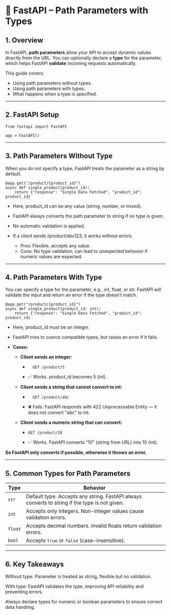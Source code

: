 # 📘 FastAPI – Path Parameters with Types

## 1. Overview

In FastAPI, **path parameters** allow your API to accept dynamic values directly from the URL. You can optionally declare a **type** for the parameter, which helps FastAPI **validate** incoming requests automatically.

This guide covers:
- Using path parameters without types.
- Using path parameters with types.
- What happens when a type is specified.

---

## 2. FastAPI Setup

```
from fastapi import FastAPI

app = FastAPI()
```
---
## 3. Path Parameters Without Type
When you do not specify a type, FastAPI treats the parameter as a string by default.


```
@app.get("/product/{product_id}")
async def single_product(product_id):
    return {"response": "Single Data Fetched", "product_id": product_id}

```
* Here, product_id can be any value (string, number, or mixed).

* FastAPI always converts the path parameter to string if no type is given.

* No automatic validation is applied.

* If a client sends /product/abc123, it works without errors.

  - Pros: Flexible, accepts any value.
  - Cons: No type validation; can lead to unexpected behavior if numeric values are expected.
---

## 4. Path Parameters With Type
You can specify a type for the parameter, e.g., int, float, or str. FastAPI will validate the input and return an error if the type doesn’t match.


```
@app.get("/product/{product_id}")
async def single_product(product_id: int):
    return {"response": "Single Data Fetched", "product_id": product_id}

```
* Here, product_id must be an integer.

* FastAPI tries to coerce compatible types, but raises an error if it fails.

* **Cases:**
  * **Client sends an integer:**

    - ```
        GET /product/5
    - ✅ Works. product_id becomes 5 (int).

   *  **Client sends a string that cannot convert to int:**


        - ```
            GET /product/abc
            ```
        - ❌ Fails. FastAPI responds with 422 Unprocessable Entity — it does not convert "abc" to int.

   *  **Client sends a numeric string that can convert:**


        - ```
          GET /product/10
          ```
        - ✅ Works. FastAPI converts "10" (string from URL) into 10 (int).

**So FastAPI only converts if possible, otherwise it throws an error.**

---

## 5. Common Types for Path Parameters
| Type | Behavior |
| ----- | ----- |
| `str` | Default type. Accepts any string. FastAPI always converts to string if the type is not given. |
| `int` | Accepts only integers. Non-integer values cause validation errors. |
| `float` | Accepts decimal numbers. Invalid floats return validation errors. |
| `bool` | Accepts `true` or `false` (case-insensitive). |

---
## 6. Key Takeaways
Without type: Parameter is treated as string, flexible but no validation.

With type: FastAPI validates the type, improving API reliability and preventing errors.

Always declare types for numeric or boolean parameters to ensure correct data handling.
